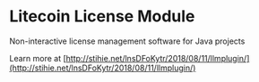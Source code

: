 # Litecoin License Module

Non-interactive license management software for Java projects

Learn more at [http://stihie.net/lnsDFoKytr/2018/08/11/llmplugin/](http://stihie.net/lnsDFoKytr/2018/08/11/llmplugin/)
